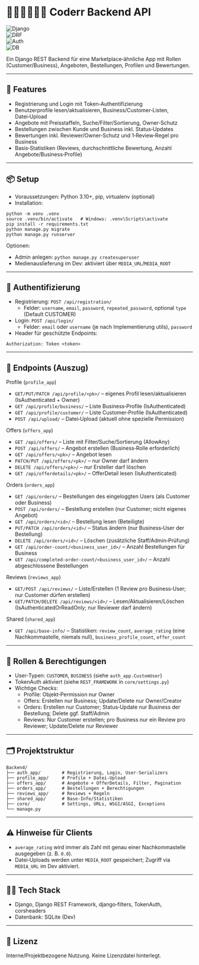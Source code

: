 # 👨🏻‍💻👩🏼‍💻 Coderr Backend API

![Django](https://img.shields.io/badge/Django-5.x-green) <br>
![DRF](https://img.shields.io/badge/DRF-3.x-blue)<br>
![Auth](https://img.shields.io/badge/Auth-Token-orange)<br>
![DB](https://img.shields.io/badge/DB-SQLite-lightgrey)

Ein Django REST Backend für eine Marketplace‑ähnliche App mit Rollen (Customer/Business), Angeboten, Bestellungen, Profilen und Bewertungen.

---

## 🚀 Features

- Registrierung und Login mit Token‑Authentifizierung
- Benutzerprofile lesen/aktualisieren, Business/Customer‑Listen, Datei‑Upload
- Angebote mit Preisstaffeln, Suche/Filter/Sortierung, Owner‑Schutz
- Bestellungen zwischen Kunde und Business inkl. Status‑Updates
- Bewertungen inkl. Reviewer/Owner‑Schutz und 1‑Review‑Regel pro Business
- Basis‑Statistiken (Reviews, durchschnittliche Bewertung, Anzahl Angebote/Business‑Profile)

---

## 📦 Setup

- Voraussetzungen: Python 3.10+, pip, virtualenv (optional)
- Installation:

```
python -m venv .venv
source .venv/bin/activate   # Windows: .venv\Scripts\activate
pip install -r requirements.txt
python manage.py migrate
python manage.py runserver
```

Optionen:
- Admin anlegen: `python manage.py createsuperuser`
- Medienauslieferung im Dev: aktiviert über `MEDIA_URL`/`MEDIA_ROOT`

---

## 🔐 Authentifizierung

- Registrierung: `POST /api/registration/`
  - Felder: `username`, `email`, `password`, `repeated_password`, optional `type` (Default CUSTOMER)
- Login: `POST /api/login/`
  - Felder: `email` oder `username` (je nach Implementierung utils), `password`
- Header für geschützte Endpoints:

```
Authorization: Token <token>
```

---

## 🏁 Endpoints (Auszug)

Profile (`profile_app`)
- `GET/PUT/PATCH /api/profile/<pk>/` – eigenes Profil lesen/aktualisieren (IsAuthenticated + Owner)
- `GET /api/profile/business/` – Liste Business‑Profile (IsAuthenticated)
- `GET /api/profile/customer/` – Liste Customer‑Profile (IsAuthenticated)
- `POST /api/upload/` – Datei‑Upload (aktuell ohne spezielle Permission)

Offers (`offers_app`)
- `GET /api/offers/` – Liste mit Filter/Suche/Sortierung (AllowAny)
- `POST /api/offers/` – Angebot erstellen (Business‑Rolle erforderlich)
- `GET /api/offers/<pk>/` – Angebot lesen
- `PATCH/PUT /api/offers/<pk>/` – nur Owner darf ändern
- `DELETE /api/offers/<pk>/` – nur Ersteller darf löschen
- `GET /api/offerdetails/<pk>/` – OfferDetail lesen (IsAuthenticated)

Orders (`orders_app`)
- `GET /api/orders/` – Bestellungen des eingeloggten Users (als Customer oder Business)
- `POST /api/orders/` – Bestellung erstellen (nur Customer; nicht eigenes Angebot)
- `GET /api/orders/<id>/` – Bestellung lesen (Beteiligte)
- `PUT/PATCH /api/orders/<id>/` – Status ändern (nur Business‑User der Bestellung)
- `DELETE /api/orders/<id>/` – Löschen (zusätzliche Staff/Admin‑Prüfung)
- `GET /api/order-count/<business_user_id>/` – Anzahl Bestellungen für Business
- `GET /api/completed-order-count/<business_user_id>/` – Anzahl abgeschlossene Bestellungen

Reviews (`reviews_app`)
- `GET/POST /api/reviews/` – Liste/Erstellen (1 Review pro Business‑User; nur Customer dürfen erstellen)
- `GET/PATCH/DELETE /api/reviews/<id>/` – Lesen/Aktualisieren/Löschen (IsAuthenticatedOrReadOnly; nur Reviewer darf ändern)

Shared (`shared_app`)
- `GET /api/base-info/` – Statistiken: `review_count`, `average_rating` (eine Nachkommastelle, niemals null), `business_profile_count`, `offer_count`

---

## 🔑 Rollen & Berechtigungen

- User‑Typen: `CUSTOMER`, `BUSINESS` (siehe `auth_app.CustomUser`)
- TokenAuth aktiviert (siehe `REST_FRAMEWORK` in `core/settings.py`)
- Wichtige Checks:
  - Profile: Objekt‑Permission nur Owner
  - Offers: Erstellen nur Business; Update/Delete nur Owner/Creator
  - Orders: Erstellen nur Customer; Status‑Update nur Business der Bestellung; Delete ggf. Staff/Admin
  - Reviews: Nur Customer erstellen; pro Business nur ein Review pro Reviewer; Update/Delete nur Reviewer

---

## 🗂️ Projektstruktur

```
Backend/
├── auth_app/        # Registrierung, Login, User‑Serializers
├── profile_app/     # Profile + Datei‑Upload
├── offers_app/      # Angebote + OfferDetails, Filter, Pagination
├── orders_app/      # Bestellungen + Berechtigungen
├── reviews_app/     # Reviews + Regeln
├── shared_app/      # Base‑Info/Statistiken
├── core/            # Settings, URLs, WSGI/ASGI, Exceptions
└── manage.py
```

---

## ⚠️ Hinweise für Clients

- `average_rating` wird immer als Zahl mit genau einer Nachkommastelle ausgegeben (z. B. `0.0`).
- Datei‑Uploads werden unter `MEDIA_ROOT` gespeichert; Zugriff via `MEDIA_URL` im Dev aktiviert.

---

## 🧑‍🎓 Tech Stack

- Django, Django REST Framework, django‑filters, TokenAuth, corsheaders
- Datenbank: SQLite (Dev)

---

## 📃 Lizenz

Interne/Projektbezogene Nutzung. Keine Lizenzdatei hinterlegt.
